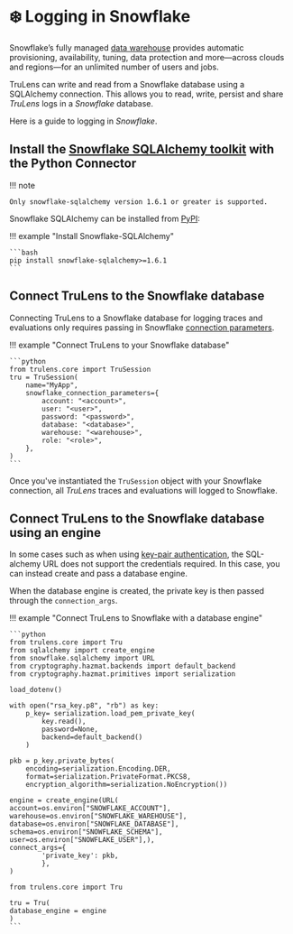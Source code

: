 # ❄️ Logging in Snowflake

Snowflake’s fully managed [data warehouse](https://www.snowflake.com/en/data-cloud/workloads/data-warehouse/?utm_cta=website-homepage-workload-card-data-warehouse) provides automatic provisioning, availability, tuning, data protection and more—across clouds and regions—for an unlimited number of users and jobs.

TruLens can write and read from a Snowflake database using a SQLAlchemy connection. This allows you to read, write, persist and share _TruLens_ logs in a _Snowflake_ database.

Here is a guide to logging in _Snowflake_.

## Install the [Snowflake SQLAlchemy toolkit](https://docs.snowflake.com/en/developer-guide/python-connector/sqlalchemy) with the Python Connector

!!! note

    Only snowflake-sqlalchemy version 1.6.1 or greater is supported.

Snowflake SQLAlchemy can be installed from [PyPI](https://pypi.org/project/snowflake-sqlalchemy/):

!!! example "Install Snowflake-SQLAlchemy"

    ```bash
    pip install snowflake-sqlalchemy>=1.6.1
    ```

## Connect TruLens to the Snowflake database

Connecting TruLens to a Snowflake database for logging traces and evaluations only requires passing in Snowflake [connection parameters](https://docs.snowflake.com/developer-guide/python-connector/python-connector-api#connect).

!!! example "Connect TruLens to your Snowflake database"

    ```python
    from trulens.core import TruSession
    tru = TruSession(
        name="MyApp",
        snowflake_connection_parameters={
            account: "<account>",
            user: "<user>",
            password: "<password>",
            database: "<database>",
            warehouse: "<warehouse>",
            role: "<role>",
        },
    )
    ```

Once you've instantiated the `TruSession` object with your Snowflake connection, all _TruLens_ traces and evaluations will logged to Snowflake.

## Connect TruLens to the Snowflake database using an engine

In some cases such as when using [key-pair authentication](https://docs.snowflake.com/en/developer-guide/python-connector/sqlalchemy#key-pair-authentication-support), the SQL-alchemy URL does not support the credentials required. In this case, you can instead create and pass a database engine.

When the database engine is created, the private key is then passed through the `connection_args`.

!!! example "Connect TruLens to Snowflake with a database engine"

    ```python
    from trulens.core import Tru
    from sqlalchemy import create_engine
    from snowflake.sqlalchemy import URL
    from cryptography.hazmat.backends import default_backend
    from cryptography.hazmat.primitives import serialization

    load_dotenv()

    with open("rsa_key.p8", "rb") as key:
        p_key= serialization.load_pem_private_key(
            key.read(),
            password=None,
            backend=default_backend()
        )

    pkb = p_key.private_bytes(
        encoding=serialization.Encoding.DER,
        format=serialization.PrivateFormat.PKCS8,
        encryption_algorithm=serialization.NoEncryption())

    engine = create_engine(URL(
    account=os.environ["SNOWFLAKE_ACCOUNT"],
    warehouse=os.environ["SNOWFLAKE_WAREHOUSE"],
    database=os.environ["SNOWFLAKE_DATABASE"],
    schema=os.environ["SNOWFLAKE_SCHEMA"],
    user=os.environ["SNOWFLAKE_USER"],),
    connect_args={
            'private_key': pkb,
            },
    )

    from trulens.core import Tru

    tru = Tru(
    database_engine = engine
    )
    ```
